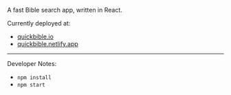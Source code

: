 A fast Bible search app, written in React.

Currently deployed at:  
- [quickbible.io](https://quickbible.io/)
- [quickbible.netlify.app](https://quickbible.netlify.app/)

---

Developer Notes:
- `npm install`
- `npm start`
